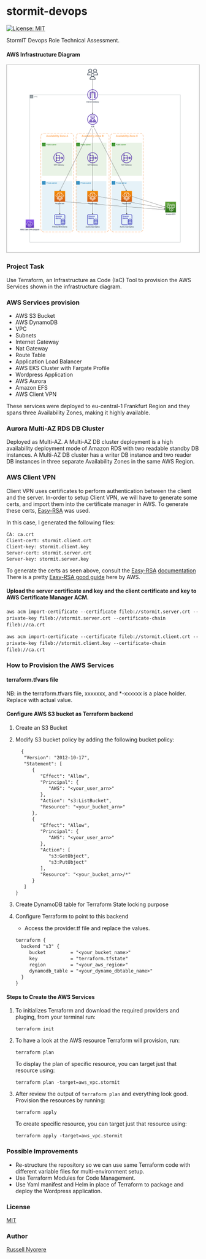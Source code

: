 # stormit-devops
[![License: MIT](https://img.shields.io/badge/License-MIT-yellow.svg)](https://opensource.org/licenses/MIT)

StormIT Devops Role Technical Assessment.


#### AWS Infrastructure Diagram

![img-1](stormit-infra.png)

### Project Task
Use Terraform, an Infrastructure as Code (IaC) Tool to provision the AWS Services shown in the infrastructure diagram.

### AWS Services provision
* AWS S3 Bucket
* AWS DynamoDB
* VPC 
* Subnets
* Internet Gateway
* Nat Gateway
* Route Table
* Application Load Balancer
* AWS EKS Cluster with Fargate Profile
* Wordpress Application 
* AWS Aurora
* Amazon EFS
* AWS Client VPN

These services were deployed to eu-central-1 Frankfurt Region and they spans three Availability Zones, making it highly available.

### Aurora Multi-AZ RDS DB Cluster
Deployed as Multi-AZ. A Multi-AZ DB cluster deployment is a high availability deployment mode of Amazon RDS with two readable standby DB instances. A Multi-AZ DB cluster has a writer DB instance and two reader DB instances in three separate Availability Zones in the same AWS Region.

### AWS Client VPN
Client VPN uses certificates to perform authentication between the client and the server. 
In-order to setup Client VPN, we will have to generate some certs, and import them into the certificate manager in AWS.
To generate these certs, [Easy-RSA](https://github.com/OpenVPN/easy-rsa) was used.

In this case, I generated the following files:
```
CA: ca.crt
Client-cert: stormit.client.crt
Client-key: stormit.client.key
Server-cert: stormit.server.crt
Server-key: stormit.server.key
```

To generate the certs as seen above, consult the [Easy-RSA](https://github.com/OpenVPN/easy-rsa) [documentation](https://github.com/OpenVPN/easy-rsa/blob/master/README.quickstart.md) 
There is a pretty [Easy-RSA good guide](https://docs.aws.amazon.com/vpn/latest/clientvpn-admin/client-authentication.html#mutual) here by AWS.

#### Upload the server certificate and key and the client certificate and key to AWS Certificate Manager ACM.
`aws acm import-certificate --certificate fileb://stormit.server.crt --private-key fileb://stormit.server.crt --certificate-chain fileb://ca.crt`

`aws acm import-certificate --certificate fileb://stormit.client.crt --private-key fileb://stormit.client.key --certificate-chain fileb://ca.crt`

### How to Provision the AWS Services

#### terraform.tfvars file
NB: in the terraform.tfvars file, xxxxxxx, and *-xxxxxx is a place holder. Replace with actual value.

#### Configure AWS S3 bucket as Terraform backend
1. Create an S3 Bucket
2. Modify S3 bucket policy by adding the following bucket policy:
   ```
     {
      "Version": "2012-10-17",
      "Statement": [
         {
            "Effect": "Allow",
            "Principal": {
               "AWS": "<your_user_arn>"
            },
            "Action": "s3:ListBucket",
            "Resource": "<your_bucket_arn>"
         },
         {
            "Effect": "Allow",
            "Principal": {
               "AWS": "<your_user_arn>"
            },
            "Action": [
               "s3:GetObject",
               "s3:PutObject"
            ],
            "Resource": "<your_bucket_arn>/*"
         }
      ]
   }
   ```

3.  Create DynamoDB table for Terraform State locking purpose
4.  Configure Terraform to point to this backend
    *  Access the provider.tf file and replace the values.
  
  
    ```
    terraform {
      backend "s3" {
         bucket         = "<your_bucket_name>"
         key            = "terraform.tfstate"
         region         = "<your_aws_region>"
         dynamodb_table = "<your_dynamo_dbtable_name>"
      }
    }
    ```
   
#### Steps to Create the AWS Services
1. To initializes Terraform and download the required providers and pluging, from your terminal run:
   ```
   terraform init
   ```
2. To have a look at the AWS resource Terraform will provision, run:
   ```
   terraform plan
   ```
   To display the plan of specific resource, you can target just that resource using:

   ```
   terraform plan -target=aws_vpc.stormit
   ```
3. After review the output of `terraform plan` and everything look good. Provision the resources by running:
   ```
   terraform apply
   ```
   To create specific resource, you can target just that resource using:

   ```
   terraform apply -target=aws_vpc.stormit

### Possible Improvements
* Re-structure the repository so we can use same Terraform code with different variable files for multi-environment setup.
* Use Terraform Modules for Code Management.
* Use Yaml manifest and Helm in place of Terraform to package and deploy the Wordpress application.


### License

[MIT](https://opensource.org/licenses/MIT)

### Author

[Russell Nyorere](https://neorusse.github.io/)